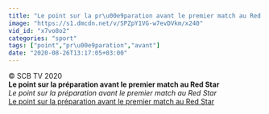 ```yaml
---
title: "Le point sur la pr\u00e9paration avant le premier match au Red Star"
image: "https://s1.dmcdn.net/v/SPZpY1VG-w7evDVkm/x240"
vid_id: "x7vo8o2"
categories: "sport"
tags: ["point","pr\u00e9paration","avant"]
date: "2020-08-26T13:17:05+03:00"
---
```

© SCB TV 2020<br><b>Le point sur la préparation avant le premier match au Red Star</b><br> <i>Le point sur la préparation avant le premier match au Red Star</i><br> <u>Le point sur la préparation avant le premier match au Red Star</u>
